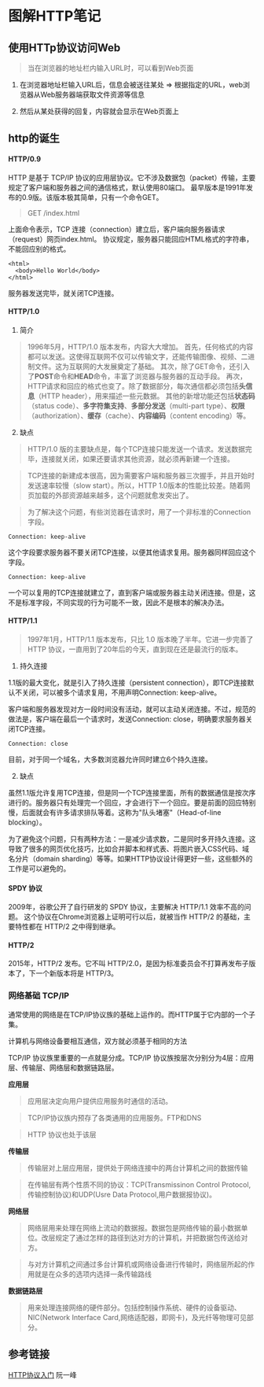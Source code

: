 # 图解HTTP笔记

## 使用HTTp协议访问Web
> 当在浏览器的地址栏内输入URL时，可以看到Web页面

1. 在浏览器地址栏输入URL后，信息会被送往某处 => 根据指定的URL，web浏览器从Web服务器端获取文件资源等信息

2. 然后从某处获得的回复，内容就会显示在Web页面上

## http的诞生
#### HTTP/0.9


HTTP 是基于 TCP/IP 协议的应用层协议。它不涉及数据包（packet）传输，主要规定了客户端和服务器之间的通信格式，默认使用80端口。
最早版本是1991年发布的0.9版。该版本极其简单，只有一个命令GET。

> GET /index.html


上面命令表示，TCP 连接（connection）建立后，客户端向服务器请求（request）网页index.html。
协议规定，服务器只能回应HTML格式的字符串，不能回应别的格式。
```
<html>
  <body>Hello World</body>
</html>
```

服务器发送完毕，就关闭TCP连接。

#### HTTP/1.0
1. 简介
>1996年5月，HTTP/1.0 版本发布，内容大大增加。
首先，任何格式的内容都可以发送。这使得互联网不仅可以传输文字，还能传输图像、视频、二进制文件。这为互联网的大发展奠定了基础。
其次，除了GET命令，还引入了**POST**命令和**HEAD**命令，丰富了浏览器与服务器的互动手段。
再次，HTTP请求和回应的格式也变了。除了数据部分，每次通信都必须包括**头信息**（HTTP header），用来描述一些元数据。
其他的新增功能还包括**状态码**（status code）、**多字符集支持**、**多部分发送**（multi-part type）、**权限**（authorization）、**缓存**（cache）、**内容编码**（content encoding）等。

2. 缺点
> HTTP/1.0 版的主要缺点是，每个TCP连接只能发送一个请求。发送数据完毕，连接就关闭，如果还要请求其他资源，就必须再新建一个连接。

> TCP连接的新建成本很高，因为需要客户端和服务器三次握手，并且开始时发送速率较慢（slow start）。所以，HTTP 1.0版本的性能比较差。随着网页加载的外部资源越来越多，这个问题就愈发突出了。

> 为了解决这个问题，有些浏览器在请求时，用了一个非标准的Connection字段。
```
Connection: keep-alive
```
这个字段要求服务器不要关闭TCP连接，以便其他请求复用。服务器同样回应这个字段。
```
Connection: keep-alive
```
一个可以复用的TCP连接就建立了，直到客户端或服务器主动关闭连接。但是，这不是标准字段，不同实现的行为可能不一致，因此不是根本的解决办法。

#### HTTP/1.1
>1997年1月，HTTP/1.1 版本发布，只比 1.0 版本晚了半年。它进一步完善了 HTTP 协议，一直用到了20年后的今天，直到现在还是最流行的版本。


1. 持久连接

1.1版的最大变化，就是引入了持久连接（persistent connection），即TCP连接默认不关闭，可以被多个请求复用，不用声明Connection: keep-alive。

客户端和服务器发现对方一段时间没有活动，就可以主动关闭连接。不过，规范的做法是，客户端在最后一个请求时，发送Connection: close，明确要求服务器关闭TCP连接。
```
Connection: close
```
目前，对于同一个域名，大多数浏览器允许同时建立6个持久连接。

2. 缺点

虽然1.1版允许复用TCP连接，但是同一个TCP连接里面，所有的数据通信是按次序进行的。服务器只有处理完一个回应，才会进行下一个回应。要是前面的回应特别慢，后面就会有许多请求排队等着。这称为"队头堵塞"（Head-of-line blocking）。

为了避免这个问题，只有两种方法：一是减少请求数，二是同时多开持久连接。这导致了很多的网页优化技巧，比如合并脚本和样式表、将图片嵌入CSS代码、域名分片（domain sharding）等等。如果HTTP协议设计得更好一些，这些额外的工作是可以避免的。

#### SPDY 协议
2009年，谷歌公开了自行研发的 SPDY 协议，主要解决 HTTP/1.1 效率不高的问题。
这个协议在Chrome浏览器上证明可行以后，就被当作 HTTP/2 的基础，主要特性都在 HTTP/2 之中得到继承。
#### HTTP/2
2015年，HTTP/2 发布。它不叫 HTTP/2.0，是因为标准委员会不打算再发布子版本了，下一个新版本将是 HTTP/3。

### 网络基础 TCP/IP

通常使用的网络是在TCP/IP协议族的基础上运作的。而HTTP属于它内部的一个子集。

计算机与网络设备要相互通信，双方就必须基于相同的方法

TCP/IP 协议族里重要的一点就是分成。TCP/IP 协议族按层次分别分为4层：应用层、传输层、网络层和数据链路层。

**应用层**
> 应用层决定向用户提供应用服务时通信的活动。

>TCP/IP协议族内预存了各类通用的应用服务。FTP和DNS 

> HTTP 协议也处于该层

**传输层**

> 传输层对上层应用层，提供处于网络连接中的两台计算机之间的数据传输

> 在传输层有两个性质不同的协议：TCP(Transmissinon Control Protocol,传输控制协议)和UDP(Usre Data Protocol,用户数据报协议)。

**网络层**

> 网络层用来处理在网络上流动的数据报。数据包是网络传输的最小数据单位。改层规定了通过怎样的路径到达对方的计算机，并把数据包传送给对方。

> 与对方计算机之间通过多台计算机或网络设备进行传输时，网络层所起的作用就是在众多的选项内选择一条传输路线


**数据链路层**

> 用来处理连接网络的硬件部分。包括控制操作系统、硬件的设备驱动、NIC(Network Interface Card,网络适配器，即网卡)，及光纤等物理可见部分。



## 参考链接

[HTTP协议入门](http://www.ruanyifeng.com/blog/2016/08/http.html) 阮一峰
